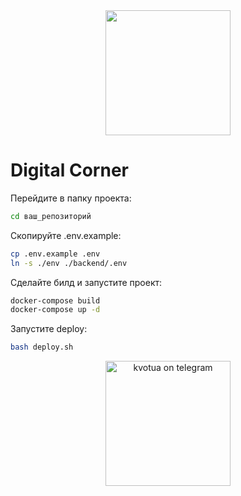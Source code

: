 <div id="header" align="center">
  <img src="https://media1.tenor.com/m/5ry-200hErMAAAAd/hacker-hacker-man.gif" width="200"/>
</div>

# Digital Corner

Перейдите в папку проекта:

```bash
cd ваш_репозиторий
```

Скопируйте .env.example:

```bash
cp .env.example .env
ln -s ./env ./backend/.env
```

Сделайте билд и запустите проект:

```bash
docker-compose build
docker-compose up -d
```

Запустите deploy:

```bash
bash deploy.sh
```
<div id="footer" align="center" style="border-radius: 6px;">
    <a href="https://t.me/kvotua">
        <img src="https://avatars.mds.yandex.net/i?id=93addd2a366123de04f8fed162261524_l-3872711-images-thumbs&n=13" style="width: 200px;" alt="kvotua on telegram"/>
    </a>
</div>